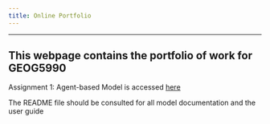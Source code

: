 ```yaml
---
title: Online Portfolio
---
```

----
This webpage contains the portfolio of work for GEOG5990
----

Assignment 1: Agent-based Model is accessed [here](https://github.com/tburgess97/ABM)

The README file should be consulted for all model documentation and the user guide
